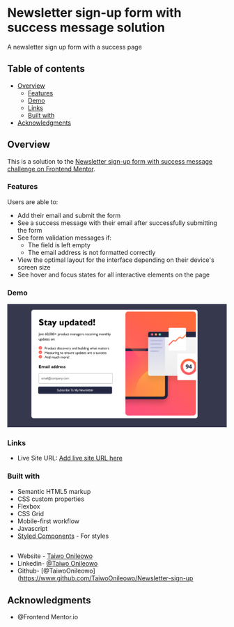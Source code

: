 # Newsletter sign-up form with success message solution

A newsletter sign up form with a success page

## Table of contents

- [Overview](#overview)
  - [Features](#Features)
  - [Demo](#Demo)
  - [Links](#links)
  - [Built with](#built-with)
- [Acknowledgments](#acknowledgments)


## Overview

This is a solution to the [Newsletter sign-up form with success message challenge on Frontend Mentor](https://www.frontendmentor.io/challenges/newsletter-signup-form-with-success-message-3FC1AZbNrv). 

### Features

Users are able to:

- Add their email and submit the form
- See a success message with their email after successfully submitting the form
- See form validation messages if:
  - The field is left empty
  - The email address is not formatted correctly
- View the optimal layout for the interface depending on their device's screen size
- See hover and focus states for all interactive elements on the page

### Demo

![Demo](./assets/images/demo.png)

### Links

- Live Site URL: [Add live site URL here](https://your-live-site-url.com)

### Built with

- Semantic HTML5 markup
- CSS custom properties
- Flexbox
- CSS Grid
- Mobile-first workflow
- Javascript
- [Styled Components](https://styled-components.com/) - For styles

##
- Website - [Taiwo Onileowo](https://www.your-site.com)
- Linkedin- [@Taiwo Onileowo](https://www.linkedin.com/in/taiwo-onileowo/)
- Github-   [@TaiwoOnileowo](https://www.github.com/TaiwoOnileowo/Newsletter-sign-up
## Acknowledgments

- @Frontend Mentor.io

